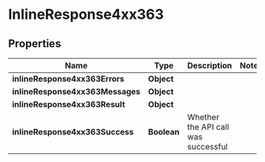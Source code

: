 # InlineResponse4xx363

## Properties
Name | Type | Description | Notes
------------ | ------------- | ------------- | -------------
**inlineResponse4xx363Errors** | **Object** |  | 
**inlineResponse4xx363Messages** | **Object** |  | 
**inlineResponse4xx363Result** | **Object** |  | 
**inlineResponse4xx363Success** | **Boolean** | Whether the API call was successful | 
